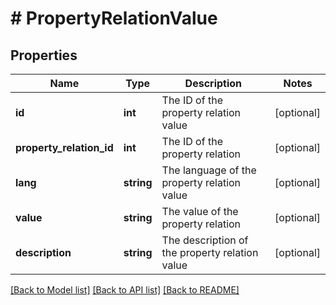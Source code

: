 # # PropertyRelationValue

## Properties

Name | Type | Description | Notes
------------ | ------------- | ------------- | -------------
**id** | **int** | The ID of the property relation value | [optional]
**property_relation_id** | **int** | The ID of the property relation | [optional]
**lang** | **string** | The language of the property relation value | [optional]
**value** | **string** | The value of the property relation | [optional]
**description** | **string** | The description of the property relation value | [optional]

[[Back to Model list]](../../README.md#models) [[Back to API list]](../../README.md#endpoints) [[Back to README]](../../README.md)

